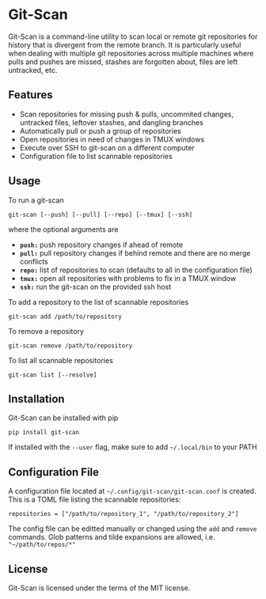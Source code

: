 # Git-Scan
Git-Scan is a command-line utility to scan local or remote git repositories for history that is divergent from the remote branch.
It is particularly useful when dealing with multiple git repositories across multiple machines where pulls and pushes are missed, stashes are forgotten about, files are left untracked, etc.

## Features
+ Scan repositories for missing push & pulls, uncommited changes, untracked files, leftover stashes, and dangling branches
+ Automatically pull or push a group of repositories
+ Open repositories in need of changes in TMUX windows
+ Execute over SSH to git-scan on a different computer
+ Configuration file to list scannable repositories

## Usage
To run a git-scan
```
git-scan [--push] [--pull] [--repo] [--tmux] [--ssh]
```
where the optional arguments are
+ **``push:``**   push repository changes if ahead of remote
+ **``pull:``**   pull repository changes if behind remote and there are no merge conflicts
+ **``repo:``**   list of repositories to scan (defaults to all in the configuration file)
+ **``tmux:``**   open all repositories with problems to fix in a TMUX window
+ **``ssh:``**    run the git-scan on the provided ssh host

To add a repository to the list of scannable repositories
```
git-scan add /path/to/repository
```
To remove a repository
```
git-scan remove /path/to/repository
```
To list all scannable repositories
```
git-scan list [--resolve]
```

## Installation
Git-Scan can be installed with pip
```shell
pip install git-scan
```
If installed with the ``--user`` flag, make sure to add ``~/.local/bin`` to your PATH

## Configuration File
A configuration file located at ``~/.config/git-scan/git-scan.conf`` is created.
This is a TOML file listing the scannable repositories:
```
repositories = ["/path/to/repository_1", "/path/to/repository_2"]
```
The config file can be editted manually or changed using the ``add`` and ``remove`` commands.
Glob patterns and tilde expansions are allowed, i.e. ``"~/path/to/repos/*"``

## License
Git-Scan is licensed under the terms of the MIT license.
